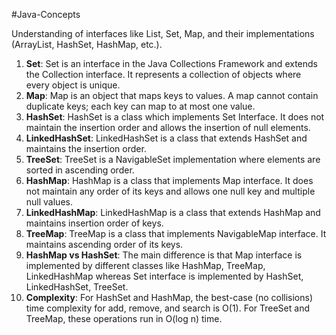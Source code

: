 #Java-Concepts

Understanding of interfaces like List, Set, Map, and their implementations (ArrayList, HashSet, HashMap, etc.).

1. **Set**: Set is an interface in the Java Collections Framework and extends the Collection interface. It represents a collection of objects where every object is unique.
2. **Map**: Map is an object that maps keys to values. A map cannot contain duplicate keys; each key can map to at most one value.
1. **HashSet**: HashSet is a class which implements Set Interface. It does not maintain the insertion order and allows the insertion of null elements.
2. **LinkedHashSet**: LinkedHashSet is a class that extends HashSet and maintains the insertion order.
3. **TreeSet**: TreeSet is a NavigableSet implementation where elements are sorted in ascending order.
4. **HashMap**: HashMap is a class that implements Map interface. It does not maintain any order of its keys and allows one null key and multiple null values.
5. **LinkedHashMap**: LinkedHashMap is a class that extends HashMap and maintains insertion order of keys.
6. **TreeMap**: TreeMap is a class that implements NavigableMap interface. It maintains ascending order of its keys.
7. **HashMap vs HashSet**: The main difference is that Map interface is implemented by different classes like HashMap, TreeMap, LinkedHashMap whereas Set interface is implemented by HashSet, LinkedHashSet, TreeSet.
8. **Complexity**: For HashSet and HashMap, the best-case (no collisions) time complexity for add, remove, and search is O(1). For TreeSet and TreeMap, these operations run in O(log n) time.
